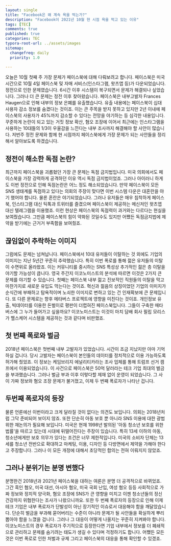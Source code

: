 ```yaml
---
layout: single
title: "Facebook은 왜 계속 욕을 먹는가?"
description: "Facebook이 2021년 10월 현 시점 욕을 먹고 있는 이유"
tags: [TEC]
comments: true
published: true
categories: TEC
typora-root-url: ../assets/images
sitemap:
  changefreq: daily
  priority: 1.0

---
```




오늘은 10월 첫째 주 가장 문제가 페이스북에 대해 다뤄보려고 합니다. 페이스북은 미국 시간으로 10월 4일 페이스북 및 자매 서비스(인스타그램, 왓츠앱 등)가 다운되었습니다. 정전으로 인한 문제였습니다. 6시간 이후 시스템이 복구되면서 문제가 해결되나 싶었습니다. 그러나 더 큰 문제는 정전 이후 찾아왔습니다. 페이스북은 내부고발자 Frances Haugen으로 인해 내부의 정보 은폐를 유출했습니다. 유출 내용에는 페이스북이 십대 사용자 감소 정보를 숨겼다는 것이죠. 이는 큰 주목을 받지 못하고 있지만 2년 이내에 페이스북의 사용자가 45%까지 감소할 수 있다는 전망을 야기하는 등 심각한 내용입니다. 꾸준하게 논란이 되고 있는 거짓 정보 확산, 혐오 조장에 이어서 최근에는 인스타그램을 사용하는 10대들의 1/3이 우울감을 느낀다는 내부 조사까지 해결해야 할 사안이 많습니다. 저번주 정전 문제와 함께 현 시점까지 페이스북에게 가장 문제가 되는 사안들을 정리해서 알아보도록 하겠습니다.



## 정전이 해소한 독점 논란?

최근까지 페이스북을 괴롭혔던 가장 큰 문제는 독점 금지법입니다. 미국 의회에서도 페이스북을 가장 강력하게 공격하던 이유 역시 독점 금지법이었죠. 그러나 아이러니 하게도 이번 정전으로 인해 독점논란은 어느 정도 해소되었습니다. 만약 페이스북이 모든 SNS 생태계를 독점하고 있다는 의회의 주장이 맞다면 이번 시스템 다운은 대혼란을 야기 했어야 합니다. 물론 혼란은 야기되었습니다. 그러나 유저들은 매우 침착하게 페이스북, 인스타그램 대신 틱톡과 트위터를 즐겼으며 페이스북이 제공하는 메신저인 왓츠앱 대신 텔레그램을 이용했죠. 이런 현상은 페이스북의 독점력이 과거와는 다르다는 현실을 보여줬습니다. 그만큼 페이스북의 힘이 약화된 것일수도 있지만 어쨌든 독점금지법에 제약을 받기에는 근거거 부족함을 보여줬죠.



## 끊임없이 추락하는 이미지

그럼에도 문제는 넘쳐납니다. 페이스북에서 10대 유저들이 이탈하는 것 외에도 기업의 이미지는 지난 5년간 꾸준히 추락했습니다. 특히 이번 폭로를 통해 젊은 유저들의 이탈이 수면위로 올라왔죠. 이는 커뮤니티를 중시하는 SNS 특성상 추가적인 젊은 층 이탈을 야기할 가능성이 큽니다. 영국 주간지 이코노미스트의 분석에 따르면 이것은 2가지 큰 문제를 야기할 수 있습니다. 첫째는 페이스북 내부 젊고 진보적인 직원들의 이탈을 막고 마찬가지로 새로운 유입도 막는다는 것이죠. 혁신과 젊음의 상징이었던 기업의 이미지가 순식간에 부패하고 탐욕적이며 노쇠한 이미지로 변하고 있는 건 인재확보에 큰 문제입니다. 또 다른 문제로는 향후 메타버스 프로젝트에 영향을 미친다는 것이죠. 개인정보 유출, 빅데이터를 이용한 돈벌이로 평판이 더렵혀진 페이스북입니다. 그들이 구축한 매타버스에 그 누가 들어가고 싶을까요? 이코노미스트는 이것이 마치 담배 회사 필립 모리스가 핼스케어 시스템을 제공하는 것과 같다며 비판했죠.



## 첫 번째 폭로와 벌금

2018년 페이스북은 첫번째 내부 고발자가 있었습니다. 시간이 조금 지났지만 아마 기억하실 겁니다. 당시 고발자는 페이스북이 본인들의 데이터를 정치적으로 이용 가능하도록 허가해 줬었죠. 이 정보는 케임브리지 에널리티카라는 조사 업체를 통해 트럼프 선거 캠프에서 이용되었습니다. 이 사건으로 페이스북은 50억 달러라는 테크 기업 최대의 벌금을 부과했습니다. 그러나 벌금 부과 이후 이렇다할 제재 없이 운영이 되었습니다. 그 사이 가짜 정보와 혐오 조장 문제가 불거졌고, 이제 두 번째 폭로자가 나타난 겁니다.



## 두번째 폭로자의 등장

물론 언론에선 이번이라고 크게 달라질 것이 없다는 의견도 보입니다. 의회는 2018년처럼 그닥 준비되어 보이지 않죠. 또한 단순히 아동 보호 뿐 아니라 SNS 이용에 대한 광범위한 재논의가 필요해 보입니다. 미국은 현재 1998년 발의된 '아동 청소년 보호를 위한 법률'을 따르고 있는데 시대에 뒤떨어진다는 주장이 있습니다. 특히 13세 이하의 아동, 청소년에게만 보호 의무가 있다는 조건은 너무 제한적입니다. 미국의 소비자 단체는 13세를 청소년 전반으로 확대하고 마케팅, 이용, 디자인 등 다방면에서 제약을 가해야 한다고 주장합니다. 그러나 이 모든 개정에 대해서 초당적인 합의는 전혀 이뤄지지 않았죠.



## 그러나 분위기는 분명 변했다

분명한건 2018년과 2021년 페이스북을 대하는 여론은 분명 더 공격적으로 바뀌었죠. 그간 흑인 혐오, 미국 대선, 아시아 혐오, 미국 국회 난입, 여성 혐오 등등 사회적으로 가짜 정보와 정치적 양극화, 혐오 조장에 SNS가 큰 영향을 미치고 이젠 청소년들의 정신 건강까지 위협한다는 조사가 나왔으니까요. 또한 두 번째 폭로자의 등장으로 인해 이제 테크 기업은 내부 폭로자가 단발성이 아닌 장기적인 이슈로서 대응해야 함을 깨달았습니다. 단순히 벌금을 부과해 묻어버리는 수준이 아니라 문제가 될 사안들을 확실하게 뿌리 뽑아야 함을 느꼈을 겁니다. 그러나 그 대응이 어떻게 나올지는 꾸준히 지켜봐야 합니다. 이코노미스트의 경우 폭로자가 주기적으로 등장한다면 기업 내부에서 정보를 더 폐쇄적으로 관리하고 문제를 숨기려는 태도가 생길 수 있다며 걱정하기도 합니다. 어쨌든 모든 것은 이번 폭로로 인한 처벌과 규제 그리고 페이스북의 대응을 통해 확인할 수 있겠죠.